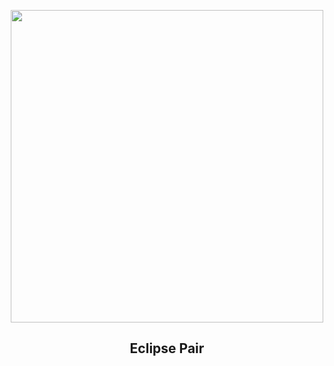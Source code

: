 
<p align="center"><img src="https://apod.nasa.gov/apod/image/2501/APODEclipsePair1024.jpg" width="500" height="500"></p>
<h2 align="center"> Eclipse Pair </h2>
